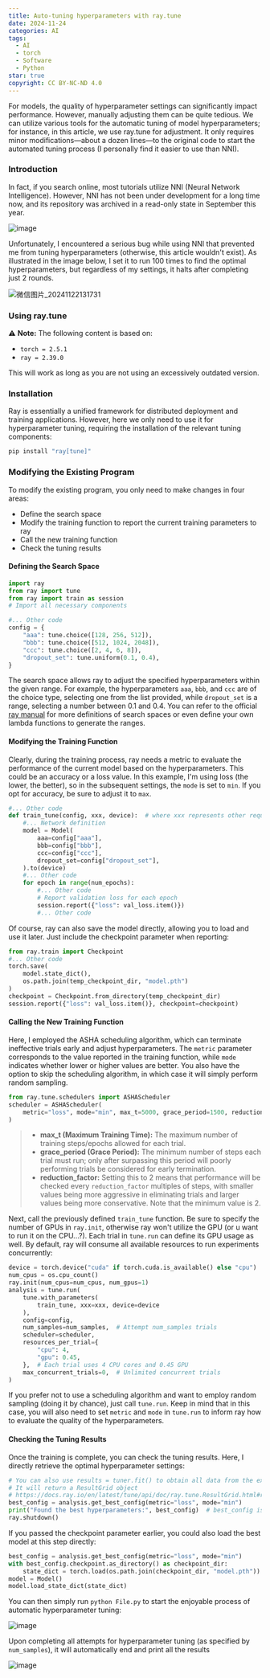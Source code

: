 ```yaml
---
title: Auto-tuning hyperparameters with ray.tune
date: 2024-11-24
categories: AI
tags:
  - AI
  - torch
  - Software
  - Python
star: true
copyright: CC BY-NC-ND 4.0
---
```

For models, the quality of hyperparameter settings can significantly impact performance. However, manually adjusting them can be quite tedious. We can utilize various tools for the automatic tuning of model hyperparameters; for instance, in this article, we use ray.tune for adjustment. It only requires minor modifications—about a dozen lines—to the original code to start the automated tuning process (I personally find it easier to use than NNI).

<!-- more -->

### Introduction

In fact, if you search online, most tutorials utilize NNI (Neural Network Intelligence). However, NNI has not been under development for a long time now, and its repository was archived in a read-only state in September this year.

![image](https://minio.menghuan1918.com:443/markdown/2024/11/24/image-20241124144012-lx4yiur.png)

Unfortunately, I encountered a serious bug while using NNI that prevented me from tuning hyperparameters (otherwise, this article wouldn't exist). As illustrated in the image below, I set it to run 100 times to find the optimal hyperparameters, but regardless of my settings, it halts after completing just 2 rounds.

![微信图片_20241122131731](https://minio.menghuan1918.com:443/markdown/2024/11/24/network-asset-微信图片_20241122131731-20241124141956-e92mjdw-20241124143038-j2ctn9c.png)

### Using ray.tune

⚠️ **Note:**  The following content is based on:

* `torch = 2.5.1`
* `ray = 2.39.0`

This will work as long as you are not using an excessively outdated version.

### Installation

Ray is essentially a unified framework for distributed deployment and training applications. However, here we only need to use it for hyperparameter tuning, requiring the installation of the relevant tuning components:

```bash
pip install "ray[tune]"
```

### Modifying the Existing Program

To modify the existing program, you only need to make changes in four areas:

* Define the search space
* Modify the training function to report the current training parameters to ray
* Call the new training function
* Check the tuning results

#### Defining the Search Space

```python
import ray
from ray import tune
from ray import train as session
# Import all necessary components

#... Other code
config = {
    "aaa": tune.choice([128, 256, 512]),
    "bbb": tune.choice([512, 1024, 2048]),
    "ccc": tune.choice([2, 4, 6, 8]),
    "dropout_set": tune.uniform(0.1, 0.4),
}
```

The search space allows ray to adjust the specified hyperparameters within the given range. For example, the hyperparameters `aaa`, `bbb`, and `ccc` are of the choice type, selecting one from the list provided, while `dropout_set` is a range, selecting a number between 0.1 and 0.4. You can refer to the official [ray manual](https://docs.ray.io/en/latest/tune/tutorials/tune-search-spaces.html) for more definitions of search spaces or even define your own lambda functions to generate the ranges.

#### Modifying the Training Function

Clearly, during the training process, ray needs a metric to evaluate the performance of the current model based on the hyperparameters. This could be an accuracy or a loss value. In this example, I'm using loss (the lower, the better), so in the subsequent settings, the `mode` is set to `min`. If you opt for accuracy, be sure to adjust it to `max`.

```python
#... Other code
def train_tune(config, xxx, device):  # where xxx represents other required parameters
    #... Network definition
    model = Model(
        aaa=config["aaa"],
        bbb=config["bbb"],
        ccc=config["ccc"],
        dropout_set=config["dropout_set"],
    ).to(device)
    #... Other code
    for epoch in range(num_epochs):
        #... Other code
        # Report validation loss for each epoch
        session.report({"loss": val_loss.item()})
        #... Other code
```

Of course, ray can also save the model directly, allowing you to load and use it later. Just include the checkpoint parameter when reporting:

```python
from ray.train import Checkpoint
#... Other code
torch.save(
    model.state_dict(),
    os.path.join(temp_checkpoint_dir, "model.pth")
)
checkpoint = Checkpoint.from_directory(temp_checkpoint_dir)
session.report({"loss": val_loss.item()}, checkpoint=checkpoint)
```

#### Calling the New Training Function

Here, I employed the ASHA scheduling algorithm, which can terminate ineffective trials early and adjust hyperparameters. The `metric` parameter corresponds to the value reported in the training function, while `mode` indicates whether lower or higher values are better. You also have the option to skip the scheduling algorithm, in which case it will simply perform random sampling.

```python
from ray.tune.schedulers import ASHAScheduler
scheduler = ASHAScheduler(
    metric="loss", mode="min", max_t=5000, grace_period=1500, reduction_factor=4
)
```

> * **max_t (Maximum Training Time):** 
>   The maximum number of training steps/epochs allowed for each trial.
> * **grace_period (Grace Period):** 
>   The minimum number of steps each trial must run; only after surpassing this period will poorly performing trials be considered for early termination.
> * **reduction_factor:** 
>   Setting this to 2 means that performance will be checked every `reduction_factor` multiples of steps, with smaller values being more aggressive in eliminating trials and larger values being more conservative. Note that the minimum value is 2.

Next, call the previously defined `train_tune` function. Be sure to specify the number of GPUs in `ray.init`, otherwise ray won't utilize the GPU (or u want to run it on the CPU...?). Each trial in `tune.run` can define its GPU usage as well. By default, ray will consume all available resources to run experiments concurrently:

```python
device = torch.device("cuda" if torch.cuda.is_available() else "cpu")
num_cpus = os.cpu_count()
ray.init(num_cpus=num_cpus, num_gpus=1)
analysis = tune.run(
    tune.with_parameters(
        train_tune, xxx=xxx, device=device
    ),
    config=config,
    num_samples=num_samples,  # Attempt num_samples trials
    scheduler=scheduler,
    resources_per_trial={
        "cpu": 4,
        "gpu": 0.45,
    },  # Each trial uses 4 CPU cores and 0.45 GPU
    max_concurrent_trials=0,  # Unlimited concurrent trials
)
```

If you prefer not to use a scheduling algorithm and want to employ random sampling (doing it by chance), just call `tune.run`. Keep in mind that in this case, you will also need to set `metric` and `mode` in `tune.run` to inform ray how to evaluate the quality of the hyperparameters.

#### Checking the Tuning Results

Once the training is complete, you can check the tuning results. Here, I directly retrieve the optimal hyperparameter settings:

```python
# You can also use results = tuner.fit() to obtain all data from the experiments
# It will return a ResultGrid object
# https://docs.ray.io/en/latest/tune/api/doc/ray.tune.ResultGrid.html#ray.tune.ResultGrid
best_config = analysis.get_best_config(metric="loss", mode="min")
print("Found the best hyperparameters:", best_config)  # best_config is a dictionary
ray.shutdown()
```

If you passed the checkpoint parameter earlier, you could also load the best model at this step directly:

```python
best_config = analysis.get_best_config(metric="loss", mode="min")
with best_config.checkpoint.as_directory() as checkpoint_dir:
    state_dict = torch.load(os.path.join(checkpoint_dir, "model.pth"))
model = Model()
model.load_state_dict(state_dict)
```

You can then simply run `python File.py` to start the enjoyable process of automatic hyperparameter tuning:

![image](https://minio.menghuan1918.com:443/markdown/2024/11/24/image-20241124161407-fcj60xj.png)

Upon completing all attempts for hyperparameter tuning (as specified by `num_samples`), it will automatically end and print all the results

![image](https://minio.menghuan1918.com:443/markdown/2024/11/24/image-20241124164716-tb8laag_repeat_1732438196263__838897.png)